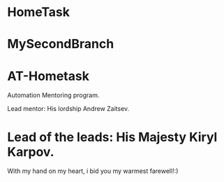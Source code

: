 HomeTask 
========
MySecondBranch
========
AT-Hometask
===========
Automation Mentoring program. 

Lead mentor: His lordship Andrew Zaitsev. 

Lead of the leads: His Majesty Kiryl Karpov.
============================================
With my hand on my heart, i bid you my warmest farewell!:)
